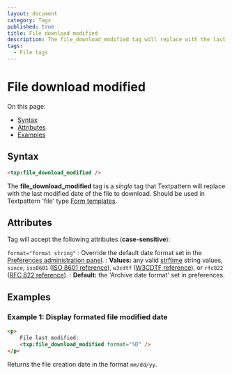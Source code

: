 ```yaml
---
layout: document
category: Tags
published: true
title: File download modified
description: The file_download_modified tag will replace with the last modified date of the file to download.
tags:
  - File tags
---
```


# File download modified

On this page:

* [Syntax](#syntax)
* [Attributes](#attributes)
* [Examples](#examples)

## Syntax

~~~ html
<txp:file_download_modified />
~~~

The **file_download_modified** tag is a *single* tag that Textpattern will replace with the last modified date of the file to download. Should be used in Textpattern 'file' type [Form templates](http://docs.textpattern.io/themes/form-templates-explained).

## Attributes

Tag will accept the following attributes (**case-sensitive**):

`format="format string"`
: Override the default date format set in the [Preferences administration panel](http://docs.textpattern.io/administration/preferences-panel).
: **Values:** any valid [strftime](http://php.net/strftime) string values, `since`, `iso8601` ([ISO 8601 reference](http://en.wikipedia.org/wiki/ISO_8601)), `w3cdtf` ([W3CDTF reference](http://www.w3.org/TR/NOTE-datetime)), or `rfc822` ([RFC 822 reference](http://www.w3.org/Protocols/rfc822/#z28)).
: **Default:** the 'Archive date format' set in preferences.

## Examples

### Example 1: Display formated file modified date

~~~ html
<p>
    File last modified:
    <txp:file_download_modified format="%D" />
</p>
~~~

Returns the file creation date in the format `mm/dd/yy`.

